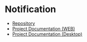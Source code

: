 # Notification

- [Repository](https://github.com/46ki75/examples)
- [Project Documentation (WEB)](https://www.notion.so/46ki75/Project-Notification-1cf34608d5c980b9a3a4f8db814cecbc?pvs=4)
- [Project Documentation (Desktop)](notion://www.notion.so/46ki75/Project-Notification-1cf34608d5c980b9a3a4f8db814cecbc?pvs=4)
